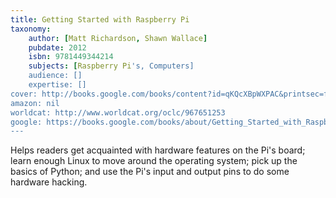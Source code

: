 ```yaml
---
title: Getting Started with Raspberry Pi
taxonomy:
	author: [Matt Richardson, Shawn Wallace]
	pubdate: 2012
	isbn: 9781449344214
	subjects: [Raspberry Pi's, Computers]
	audience: []
	expertise: []
cover: http://books.google.com/books/content?id=qKQcXBpWXPAC&printsec=frontcover&img=1&zoom=1&edge=curl&source=gbs_api
amazon: nil
worldcat: http://www.worldcat.org/oclc/967651253
google: https://books.google.com/books/about/Getting_Started_with_Raspberry_Pi.html?hl=&id=qKQcXBpWXPAC
---
```

Helps readers get acquainted with hardware features on the Pi's board; learn enough Linux to move around the operating system; pick up the basics of Python; and use the Pi's input and output pins to do some hardware hacking.